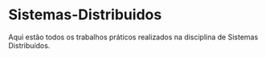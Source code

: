 # Sistemas-Distribuidos


Aqui estão todos os trabalhos práticos realizados na disciplina de Sistemas Distribuídos.
